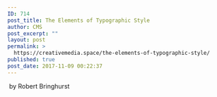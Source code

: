 ```yaml
---
ID: 714
post_title: The Elements of Typographic Style
author: CMS
post_excerpt: ""
layout: post
permalink: >
  https://creativemedia.space/the-elements-of-typographic-style/
published: true
post_date: 2017-11-09 00:22:37
---
```

&nbsp;by Robert Bringhurst